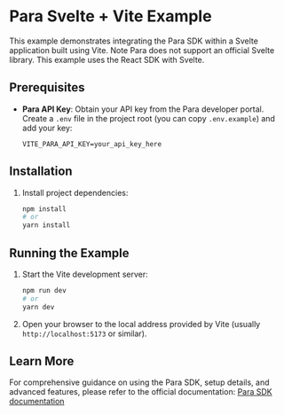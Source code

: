 # Para Svelte + Vite Example

This example demonstrates integrating the Para SDK within a Svelte application built using Vite. Note Para does not
support an official Svelte library. This example uses the React SDK with Svelte.

## Prerequisites

- **Para API Key**: Obtain your API key from the Para developer portal. Create a `.env` file in the project root (you
  can copy `.env.example`) and add your key:
  ```env
  VITE_PARA_API_KEY=your_api_key_here
  ```

## Installation

1.  Install project dependencies:
    ```bash
    npm install
    # or
    yarn install
    ```

## Running the Example

1.  Start the Vite development server:
    ```bash
    npm run dev
    # or
    yarn dev
    ```
2.  Open your browser to the local address provided by Vite (usually `http://localhost:5173` or similar).

## Learn More

For comprehensive guidance on using the Para SDK, setup details, and advanced features, please refer to the official
documentation: [Para SDK documentation](https://docs.usepara.com/welcome)
